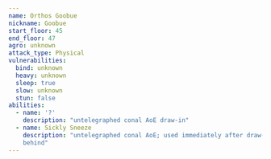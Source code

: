 ```yaml
---
name: Orthos Goobue
nickname: Goobue
start_floor: 45
end_floor: 47
agro: unknown
attack_type: Physical
vulnerabilities:
  bind: unknown
  heavy: unknown
  sleep: true
  slow: unknown
  stun: false
abilities:
  - name: '?'
    description: "untelegraphed conal AoE draw-in"
  - name: Sickly Sneeze
    description: "untelegraphed conal AoE; used immediately after draw-in - get
    behind"
---
```

